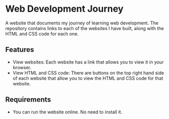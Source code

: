 # Web Development Journey

A website that documents my journey of learning web development. The repository contains links to each of the websites I have built, along with the HTML and CSS code for each one.

## Features
- View websites: Each website has a link that allows you to view it in your browser.
- View HTML and CSS code: There are buttons on the top right hand side of each website that allow you to view the HTML and CSS code for that website.

## Requirements
- You can run the website online. No need to install it.
